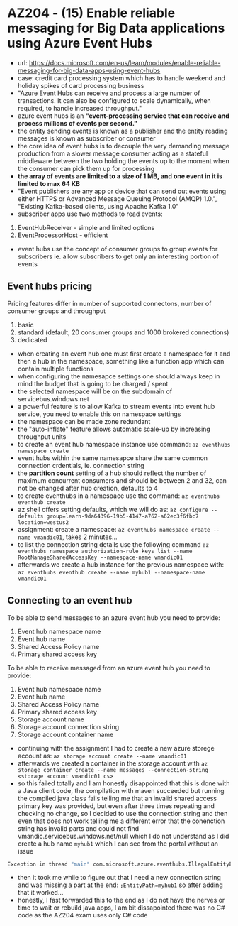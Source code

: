 # AZ204 - (15) Enable reliable messaging for Big Data applications using Azure Event Hubs

- url: <https://docs.microsoft.com/en-us/learn/modules/enable-reliable-messaging-for-big-data-apps-using-event-hubs>
- case: credit card processing system which has to handle weekend and holiday spikes of card processing business
- "Azure Event Hubs can receive and process a large number of transactions. It can also be configured to scale dynamically, when required, to handle increased throughput."
- azure event hubs is an **"event-processing service that can receive and process millions of events per second."**
- the entity sending events is known as a publisher and the entity reading messages is known as subscriber or consumer
- the core idea of event hubs is to decouple the very demanding message production from a slower message consumer acting as a stateful middleware between the two holding the events up to the moment when the consumer can pick them up for processing
- **the array of events are limited to a size of 1 MB, and one event in it is limited to max 64 KB**
- "Event publishers are any app or device that can send out events using either HTTPS or Advanced Message Queuing Protocol (AMQP) 1.0.", "Existing Kafka-based clients, using Apache Kafka 1.0"
- subscriber apps use two methods to read events:

1. EventHubReceiver - simple and limited options
2. EventProcessorHost - efficient

- event hubs use the concept of consumer groups to group events for subscribers ie. allow subscribers to get only an interesting portion of events

## Event hubs pricing

Pricing features differ in number of supported connectons, number of consumer groups and throughput

1. basic
2. standard (default, 20 consumer groups and 1000 brokered connections)
3. dedicated

- when creating an event hub one must first create a namespace for it and then a hub in the namespace, something like a function app which can contain multiple functions
- when configuring the namesapce settings one should always keep in mind the budget that is going to be charged / spent
- the selected namespace will be on the subdomain of servicebus.windows.net
- a powerful feature is to allow Kafka to stream events into event hub service, you need to enable this on namespace settings
- the namespace can be made zone redundant
- the "auto-inflate" feature allows automatic scale-up by increasing throughput units
- to create an event hub namespace instance use command: `az eventhubs namespace create`
- event hubs within the same namesapce share the same common connection crdentials, ie. connection string
- the **partition count** setting of a hub should reflect the number of maximum concurrent consumers and should be between 2 and 32, can not be changed after hub creation, defaults to 4
- to create eventhubs in a namespace use the command: `az eventhubs eventhub create`
- az shell offers setting defaults, which we will do as: `az configure --defaults group=learn-9da64396-19b5-4147-a762-a62ec3f6fbc7 location=westus2`
- assignment: create a namespace: `az eventhubs namespace create --name vmandic01`, takes 2 minutes...
- to list the connection string details use the following command `az eventhubs namespace authorization-rule keys list --name RootManageSharedAccessKey --namespace-name vmandic01`
- afterwards we create a hub instance for the previous namespace with: `az eventhubs eventhub create --name myhub1 --namespace-name vmandic01`
  
## Connecting to an event hub

To be able to send messages to an azure event hub you need to provide:

1. Event hub namespace name
2. Event hub name
3. Shared Access Policy name
4. Primary shared access key

To be able to receive messaged from an azure event hub you need to provide:

1. Event hub namespace name
2. Event hub name
3. Shared Access Policy name
4. Primary shared access key
5. Storage account name
6. Storage account connection string
7. Storage account container name

- continuing with the assignment I had to create a new azure storege account as: `az storage account create --name vmandic01`
- afterwards we created a container in the storage account with `az storage container create --name messages --connection-string <storage account vmandic01 cs>`
- so this failed totally and I am honestly disappointed that this is done with a Java client code, the compilation with maven succeeded but running the compiled java class fails telling me that an invalid shared access primary key was provided, but even after three times repeating and checking no change, so I decided to use the connection string and then even that does not work telling me a different error that the conenction string has invalid parts and could not find vmandic.servicebus.windows.net/null which I do not understand as I did create a hub name `myhub1` which I can see from the portal without an issue

```bash
Exception in thread "main" com.microsoft.azure.eventhubs.IllegalEntityException: The messaging entity 'sb://vmandic01.servicebus.windows.net/null' could not be found. To know more visit https://aka.ms/sbResourceMgrExceptions.  TrackingId:8a8289ed-4268-427e-9bd7-5b68713eca6d_G12, SystemTracker:vmandic01.servicebus.windows.net:null, Timestamp:2021-04-08T20:26:32, errorContext[NS: vmandic01.servicebus.windows.net]
```

- then it took me while to figure out that I need a new connection string and was missing a part at the end: `;EntityPath=myhub1` so after adding that it worked...
- honestly, I fast forwarded this to the end as I do not have the nerves or time to wait or rebuild java apps, I am bit dissapointed there was no C# code as the AZ204 exam uses only C# code
